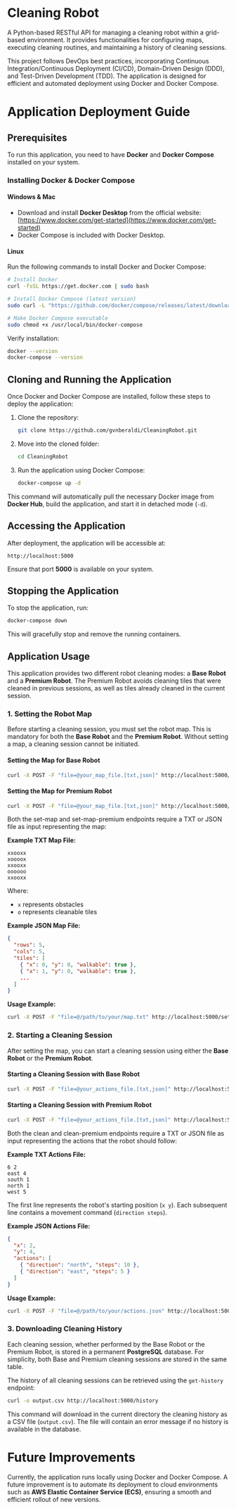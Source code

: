 # Cleaning Robot
A Python-based RESTful API for managing a cleaning robot within a grid-based environment. It provides functionalities for configuring maps, executing cleaning routines, and maintaining a history of cleaning sessions.

This project follows DevOps best practices, incorporating Continuous Integration/Continuous Deployment (CI/CD), Domain-Driven Design (DDD), and Test-Driven Development (TDD). The application is designed for efficient and automated deployment using Docker and Docker Compose.

# Application Deployment Guide

## Prerequisites
To run this application, you need to have **Docker** and **Docker Compose** installed on your system.

### Installing Docker & Docker Compose
#### **Windows & Mac**
- Download and install **Docker Desktop** from the official website:  
  [https://www.docker.com/get-started](https://www.docker.com/get-started)
- Docker Compose is included with Docker Desktop.

#### **Linux**
Run the following commands to install Docker and Docker Compose:
```bash
# Install Docker
curl -fsSL https://get.docker.com | sudo bash

# Install Docker Compose (latest version)
sudo curl -L "https://github.com/docker/compose/releases/latest/download/docker-compose-$(uname -s)-$(uname -m)" -o /usr/local/bin/docker-compose

# Make Docker Compose executable
sudo chmod +x /usr/local/bin/docker-compose
```

Verify installation:
```bash
docker --version
docker-compose --version
```

## Cloning and Running the Application
Once Docker and Docker Compose are installed, follow these steps to deploy the application:

1. Clone the repository:
   ```bash
   git clone https://github.com/gvnberaldi/CleaningRobot.git
   ```
2. Move into the cloned folder:
   ```bash
   cd CleaningRobot
   ```
3. Run the application using Docker Compose:
   ```bash
   docker-compose up -d
   ```

This command will automatically pull the necessary Docker image from **Docker Hub**, build the application, and start it in detached mode (`-d`).

## Accessing the Application
After deployment, the application will be accessible at:
```
http://localhost:5000
```
Ensure that port **5000** is available on your system.

## Stopping the Application
To stop the application, run:
```bash
docker-compose down
```
This will gracefully stop and remove the running containers.

## Application Usage

This application provides two different robot cleaning modes: a **Base Robot** and a **Premium Robot**. The Premium Robot avoids cleaning tiles that were cleaned in previous sessions, as well as tiles already cleaned in the current session.

### 1. Setting the Robot Map
Before starting a cleaning session, you must set the robot map. This is mandatory for both the **Base Robot** and the **Premium Robot**. Without setting a map, a cleaning session cannot be initiated.

#### **Setting the Map for Base Robot**
```bash
curl -X POST -F "file=@your_map_file.[txt,json]" http://localhost:5000/set-map
```
#### **Setting the Map for Premium Robot**
```bash
curl -X POST -F "file=@your_map_file.[txt,json]" http://localhost:5000/set-map-premium
```

Both the set-map and set-map-premium endpoints require a TXT or JSON file as input representing the map:

**Example TXT Map File:**
```
xxooxx
xoooox
xxooxx
oooooo
xxooxx
```
Where:
- `x` represents obstacles
- `o` represents cleanable tiles

**Example JSON Map File:**
```json
{
  "rows": 5,
  "cols": 5,
  "tiles": [
    { "x": 0, "y": 0, "walkable": true },
    { "x": 1, "y": 0, "walkable": true },
    ...
  ]
}
```

**Usage Example:**
```bash
curl -X POST -F "file=@/path/to/your/map.txt" http://localhost:5000/set-map
```

### 2. Starting a Cleaning Session
After setting the map, you can start a cleaning session using either the **Base Robot** or the **Premium Robot**.

#### **Starting a Cleaning Session with Base Robot**
```bash
curl -X POST -F "file=@your_actions_file.[txt,json]" http://localhost:5000/clean
```
#### **Starting a Cleaning Session with Premium Robot**
```bash
curl -X POST -F "file=@your_actions_file.[txt,json]" http://localhost:5000/clean-premium
```

Both the clean and clean-premium endpoints require a TXT or JSON file as input representing the actions that the robot should follow:

**Example TXT Actions File:**
```
6 2
east 4
south 1
north 1
west 5
```
The first line represents the robot's starting position (`x y`).
Each subsequent line contains a movement command (`direction steps`).

**Example JSON Actions File:**
```json
{
  "x": 2,
  "y": 4,
  "actions": [
    { "direction": "north", "steps": 10 },
    { "direction": "east", "steps": 5 }
  ]
}
```

**Usage Example:**
```bash
curl -X POST -F "file=@/path/to/your/actions.json" http://localhost:5000/clean
```

### 3. Downloading Cleaning History
Each cleaning session, whether performed by the Base Robot or the Premium Robot, is stored in a permanent **PostgreSQL** database. For simplicity, both Base and Premium cleaning sessions are stored in the same table.

The history of all cleaning sessions can be retrieved using the `get-history` endpoint:

```bash
curl -o output.csv http://localhost:5000/history
```
This command will download in the current directory the cleaning history as a CSV file (`output.csv`). 
The file will contain an error message if no history is available in the database.

# Future Improvements

Currently, the application runs locally using Docker and Docker Compose. A future improvement is to automate its deployment to cloud environments such as **AWS Elastic Container Service (ECS)**, ensuring a smooth and efficient rollout of new versions.